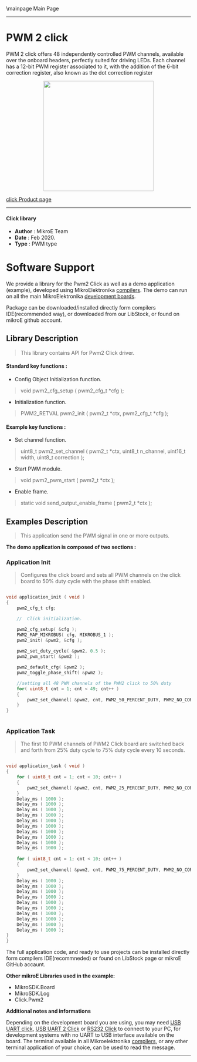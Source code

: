 \mainpage Main Page
 
---
# PWM 2 click

PWM 2 click offers 48 independently controlled PWM channels, available over the onboard headers, perfectly suited for driving LEDs. Each channel has a 12-bit PWM register associated to it, with the addition of the 6-bit correction register, also known as the dot correction register

<p align="center">
  <img src="https://download.mikroe.com/images/click_for_ide/pwm2_click.png" height=300px>
</p>

[click Product page](https://www.mikroe.com/pwm-2-click)

---


#### Click library 

- **Author**        : MikroE Team
- **Date**          : Feb 2020.
- **Type**          : PWM type


# Software Support

We provide a library for the Pwm2 Click 
as well as a demo application (example), developed using MikroElektronika 
[compilers](https://shop.mikroe.com/compilers). 
The demo can run on all the main MikroElektronika [development boards](https://shop.mikroe.com/development-boards).

Package can be downloaded/installed directly form compilers IDE(recommended way), or downloaded from our LibStock, or found on mikroE github account. 

## Library Description

> This library contains API for Pwm2 Click driver.

#### Standard key functions :

- Config Object Initialization function.
> void pwm2_cfg_setup ( pwm2_cfg_t *cfg ); 
 
- Initialization function.
> PWM2_RETVAL pwm2_init ( pwm2_t *ctx, pwm2_cfg_t *cfg );


#### Example key functions :

- Set channel function.
> uint8_t pwm2_set_channel ( pwm2_t *ctx, uint8_t n_channel, uint16_t width, uint8_t correction );
 
- Start PWM module.
> void pwm2_pwm_start ( pwm2_t *ctx );

- Enable frame.
> static void send_output_enable_frame ( pwm2_t *ctx );

## Examples Description

> This application send the PWM signal in one or more outputs.

**The demo application is composed of two sections :**

### Application Init 

> Configures the click board and sets all PWM channels on the click board to
> 50% duty cycle with the phase shift enabled.

```c

void application_init ( void )
{
    pwm2_cfg_t cfg;

    //  Click initialization.

    pwm2_cfg_setup( &cfg );
    PWM2_MAP_MIKROBUS( cfg, MIKROBUS_1 );
    pwm2_init( &pwm2, &cfg );
    
    pwm2_set_duty_cycle( &pwm2, 0.5 );
    pwm2_pwm_start( &pwm2 );

    pwm2_default_cfg( &pwm2 );
    pwm2_toggle_phase_shift( &pwm2 );

    //setting all 48 PWM channels of the PWM2 click to 50% duty
    for( uint8_t cnt = 1; cnt < 49; cnt++ ) 
    {
        pwm2_set_channel( &pwm2, cnt, PWM2_50_PERCENT_DUTY, PWM2_NO_CORRECTION );
    }
}
  
```

### Application Task

> The first 10 PWM channels of PWM2 Click board are switched back and forth 
> from 25% duty cycle to 75% duty cycle every 10 seconds.

```c

void application_task ( void )
{
    for ( uint8_t cnt = 1; cnt < 10; cnt++ )
    { 
        pwm2_set_channel( &pwm2, cnt, PWM2_25_PERCENT_DUTY, PWM2_NO_CORRECTION );
    }
    Delay_ms ( 1000 );
    Delay_ms ( 1000 );
    Delay_ms ( 1000 );
    Delay_ms ( 1000 );
    Delay_ms ( 1000 );
    Delay_ms ( 1000 );
    Delay_ms ( 1000 );
    Delay_ms ( 1000 );
    Delay_ms ( 1000 );
    Delay_ms ( 1000 );
    
    for ( uint8_t cnt = 1; cnt < 10; cnt++ )
    { 
        pwm2_set_channel( &pwm2, cnt, PWM2_75_PERCENT_DUTY, PWM2_NO_CORRECTION );
    }
    Delay_ms ( 1000 );
    Delay_ms ( 1000 );
    Delay_ms ( 1000 );
    Delay_ms ( 1000 );
    Delay_ms ( 1000 );
    Delay_ms ( 1000 );
    Delay_ms ( 1000 );
    Delay_ms ( 1000 );
    Delay_ms ( 1000 );
    Delay_ms ( 1000 );
}
}  

```

The full application code, and ready to use projects can be  installed directly form compilers IDE(recommneded) or found on LibStock page or mikroE GitHub accaunt.

**Other mikroE Libraries used in the example:** 

- MikroSDK.Board
- MikroSDK.Log
- Click.Pwm2

**Additional notes and informations**

Depending on the development board you are using, you may need 
[USB UART click](https://shop.mikroe.com/usb-uart-click), 
[USB UART 2 Click](https://shop.mikroe.com/usb-uart-2-click) or 
[RS232 Click](https://shop.mikroe.com/rs232-click) to connect to your PC, for 
development systems with no UART to USB interface available on the board. The 
terminal available in all Mikroelektronika 
[compilers](https://shop.mikroe.com/compilers), or any other terminal application 
of your choice, can be used to read the message.



---
